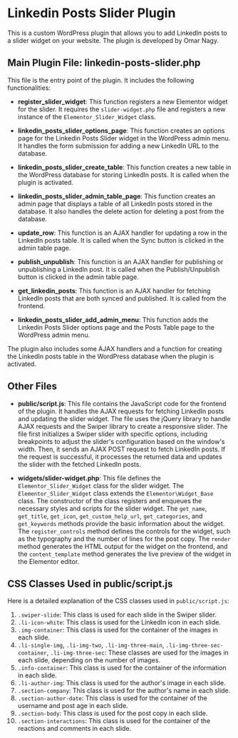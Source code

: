 # Linkedin Posts Slider Plugin

This is a custom WordPress plugin that allows you to add LinkedIn posts to a slider widget on your website. The plugin is developed by Omar Nagy.

## Main Plugin File: linkedin-posts-slider.php

This file is the entry point of the plugin. It includes the following functionalities:

- **register_slider_widget**: This function registers a new Elementor widget for the slider. It requires the `slider-widget.php` file and registers a new instance of the `Elementor_Slider_Widget` class.

- **linkedin_posts_slider_options_page**: This function creates an options page for the Linkedin Posts Slider widget in the WordPress admin menu. It handles the form submission for adding a new LinkedIn URL to the database.

- **linkedin_posts_slider_create_table**: This function creates a new table in the WordPress database for storing LinkedIn posts. It is called when the plugin is activated.

- **linkedin_posts_slider_admin_table_page**: This function creates an admin page that displays a table of all LinkedIn posts stored in the database. It also handles the delete action for deleting a post from the database.

- **update_row**: This function is an AJAX handler for updating a row in the LinkedIn posts table. It is called when the Sync button is clicked in the admin table page.

- **publish_unpublish**: This function is an AJAX handler for publishing or unpublishing a LinkedIn post. It is called when the Publish/Unpublish button is clicked in the admin table page.

- **get_linkedin_posts**: This function is an AJAX handler for fetching LinkedIn posts that are both synced and published. It is called from the frontend.

- **linkedin_posts_slider_add_admin_menu**: This function adds the Linkedin Posts Slider options page and the Posts Table page to the WordPress admin menu.

The plugin also includes some AJAX handlers and a function for creating the LinkedIn posts table in the WordPress database when the plugin is activated.

## Other Files

- **public/script.js**: This file contains the JavaScript code for the frontend of the plugin. It handles the AJAX requests for fetching LinkedIn posts and updating the slider widget. The file uses the jQuery library to handle AJAX requests and the Swiper library to create a responsive slider. The file first initializes a Swiper slider with specific options, including breakpoints to adjust the slider's configuration based on the window's width. Then, it sends an AJAX POST request to fetch LinkedIn posts. If the request is successful, it processes the returned data and updates the slider with the fetched LinkedIn posts.

- **widgets/slider-widget.php**: This file defines the `Elementor_Slider_Widget` class for the slider widget. The `Elementor_Slider_Widget` class extends the `Elementor\Widget_Base` class. The constructor of the class registers and enqueues the necessary styles and scripts for the slider widget. The `get_name`, `get_title`, `get_icon`, `get_custom_help_url`, `get_categories`, and `get_keywords` methods provide the basic information about the widget. The `register_controls` method defines the controls for the widget, such as the typography and the number of lines for the post copy. The `render` method generates the HTML output for the widget on the frontend, and the `content_template` method generates the live preview of the widget in the Elementor editor.

## CSS Classes Used in public/script.js

Here is a detailed explanation of the CSS classes used in `public/script.js`:

1. `.swiper-slide`: This class is used for each slide in the Swiper slider.
2. `.li-icon-white`: This class is used for the LinkedIn icon in each slide.
3. `.img-container`: This class is used for the container of the images in each slide.
4. `.li-single-img`, `.li-img-two`, `.li-img-three-main`, `.li-img-three-sec-container`, `.li-img-three-sec`: These classes are used for the images in each slide, depending on the number of images.
5. `.info-container`: This class is used for the container of the information in each slide.
6. `.li-author-img`: This class is used for the author's image in each slide.
7. `.section-company`: This class is used for the author's name in each slide.
8. `.section-author-date`: This class is used for the container of the username and post age in each slide.
9. `.section-body`: This class is used for the post copy in each slide.
10. `.section-interactions`: This class is used for the container of the reactions and comments in each slide.
